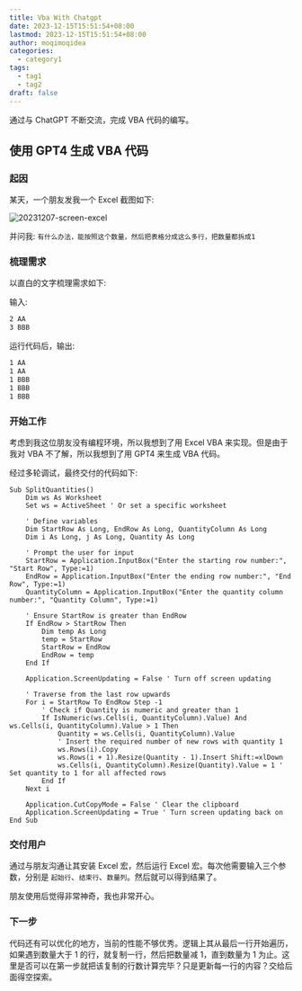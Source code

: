 ```yaml
---
title: Vba With Chatgpt
date: 2023-12-15T15:51:54+08:00
lastmod: 2023-12-15T15:51:54+08:00
author: moqimoqidea
categories:
  - category1
tags:
  - tag1
  - tag2
draft: false
---
```


通过与 ChatGPT 不断交流，完成 VBA 代码的编写。

<!--more-->

## 使用 GPT4 生成 VBA 代码

### 起因

某天，一个朋友发我一个 Excel 截图如下:

![20231207-screen-excel](/images/20231207-screen-excel.jpg)

并问我: `有什么办法，能按照这个数量，然后把表格分成这么多行，把数量都拆成1`

### 梳理需求

以直白的文字梳理需求如下:

输入:

```txt
2 AA
3 BBB
```

运行代码后，输出:

```txt
1 AA
1 AA
1 BBB
1 BBB
1 BBB
```

### 开始工作

考虑到我这位朋友没有编程环境，所以我想到了用 Excel VBA 来实现。但是由于我对 VBA 不了解，所以我想到了用 GPT4 来生成 VBA 代码。

经过多轮调试，最终交付的代码如下:

```vba
Sub SplitQuantities()
    Dim ws As Worksheet
    Set ws = ActiveSheet ' Or set a specific worksheet

    ' Define variables
    Dim StartRow As Long, EndRow As Long, QuantityColumn As Long
    Dim i As Long, j As Long, Quantity As Long

    ' Prompt the user for input
    StartRow = Application.InputBox("Enter the starting row number:", "Start Row", Type:=1)
    EndRow = Application.InputBox("Enter the ending row number:", "End Row", Type:=1)
    QuantityColumn = Application.InputBox("Enter the quantity column number:", "Quantity Column", Type:=1)

    ' Ensure StartRow is greater than EndRow
    If EndRow > StartRow Then
        Dim temp As Long
        temp = StartRow
        StartRow = EndRow
        EndRow = temp
    End If

    Application.ScreenUpdating = False ' Turn off screen updating

    ' Traverse from the last row upwards
    For i = StartRow To EndRow Step -1
        ' Check if Quantity is numeric and greater than 1
        If IsNumeric(ws.Cells(i, QuantityColumn).Value) And ws.Cells(i, QuantityColumn).Value > 1 Then
            Quantity = ws.Cells(i, QuantityColumn).Value
            ' Insert the required number of new rows with quantity 1
            ws.Rows(i).Copy
            ws.Rows(i + 1).Resize(Quantity - 1).Insert Shift:=xlDown
            ws.Cells(i, QuantityColumn).Resize(Quantity).Value = 1 ' Set quantity to 1 for all affected rows
        End If
    Next i

    Application.CutCopyMode = False ' Clear the clipboard
    Application.ScreenUpdating = True ' Turn screen updating back on
End Sub
```

### 交付用户

通过与朋友沟通让其安装 Excel 宏，然后运行 Excel 宏。每次他需要输入三个参数，分别是 `起始行`、`结束行`、`数量列`。然后就可以得到结果了。

朋友使用后觉得非常神奇，我也非常开心。

### 下一步

代码还有可以优化的地方，当前的性能不够优秀。逻辑上其从最后一行开始遍历，如果遇到数量大于 1 的行，就复制一行，然后把数量减 1，直到数量为 1 为止。这里是否可以在第一步就把该复制的行数计算完毕？只是更新每一行的内容？交给后面得空探索。
